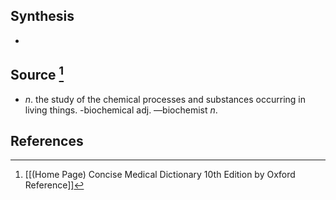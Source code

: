 ## Synthesis
- 
## Source [^1]
- $n$. the study of the chemical processes and substances occurring in living things. -biochemical adj. —biochemist $n$.
## References

[^1]: [[(Home Page) Concise Medical Dictionary 10th Edition by Oxford Reference]]